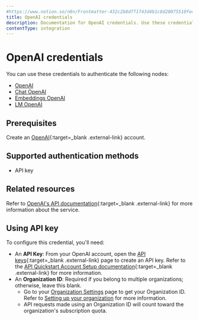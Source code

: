 ```yaml
---
#https://www.notion.so/n8n/Frontmatter-432c2b8dff1f43d4b1c8d20075510fe4
title: OpenAI credentials
description: Documentation for OpenAI credentials. Use these credentials to authenticate OpenAI in n8n, a workflow automation platform.
contentType: integration
---
```


# OpenAI credentials

You can use these credentials to authenticate the following nodes:

- [OpenAI](/integrations/builtin/app-nodes/n8n-nodes-langchain.openai/)
- [Chat OpenAI](/integrations/builtin/cluster-nodes/sub-nodes/n8n-nodes-langchain.lmchatopenai)
- [Embeddings OpenAI](/integrations/builtin/cluster-nodes/sub-nodes/n8n-nodes-langchain.embeddingsopenai)
- [LM OpenAI](/integrations/builtin/cluster-nodes/sub-nodes/n8n-nodes-langchain.lmopenai)

## Prerequisites

Create an [OpenAI](https://openai.com/){:target=_blank .external-link} account.

## Supported authentication methods

- API key

## Related resources

Refer to [OpenAI's API documentation](https://platform.openai.com/docs/introduction){:target=_blank .external-link} for more information about the service.

## Using API key

To configure this credential, you'll need:

- An **API Key**: From your OpenAI account, open the [API keys](https://platform.openai.com/api-keys){:target=_blank .external-link} page to create an API key. Refer to the [API Quickstart Account Setup documentation](https://platform.openai.com/docs/quickstart/account-setup){:target=_blank .external-link} for more information.
- An **Organization ID**: Required if you belong to multiple organizations; otherwise, leave this blank.
    - Go to your [Organization Settings](https://platform.openai.com/account/organization) page to get your Organization ID. Refer to [Setting up your organization](https://platform.openai.com/docs/guides/production-best-practices/setting-up-your-organization) for more information.
    - API requests made using an Organization ID will count toward the organization's subscription quota.

